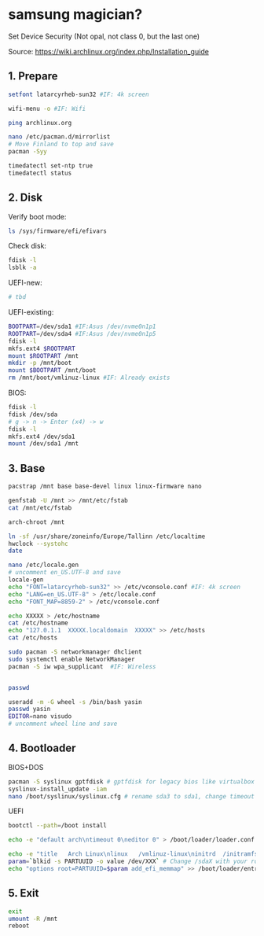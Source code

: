 # samsung magician?
Set Device Security (Not opal, not class 0, but the last one)



Source: <https://wiki.archlinux.org/index.php/Installation_guide>

## 1. Prepare

```sh
setfont latarcyrheb-sun32 #IF: 4k screen

wifi-menu -o #IF: Wifi

ping archlinux.org

nano /etc/pacman.d/mirrorlist
# Move Finland to top and save
pacman -Syy

timedatectl set-ntp true
timedatectl status
```

## 2. Disk

Verify boot mode:
```sh
ls /sys/firmware/efi/efivars
```

Check disk:
```sh
fdisk -l
lsblk -a
```

UEFI-new:
```sh
# tbd
```

UEFI-existing:
```sh
BOOTPART=/dev/sda1 #IF:Asus /dev/nvme0n1p1
ROOTPART=/dev/sda4 #IF:Asus /dev/nvme0n1p5
fdisk -l
mkfs.ext4 $ROOTPART
mount $ROOTPART /mnt
mkdir -p /mnt/boot
mount $BOOTPART /mnt/boot
rm /mnt/boot/vmlinuz-linux #IF: Already exists
```

BIOS:
```sh
fdisk -l
fdisk /dev/sda
# g -> n -> Enter (x4) -> w
fdisk -l
mkfs.ext4 /dev/sda1
mount /dev/sda1 /mnt
```

## 3. Base

```sh
pacstrap /mnt base base-devel linux linux-firmware nano 

genfstab -U /mnt >> /mnt/etc/fstab
cat /mnt/etc/fstab

arch-chroot /mnt

ln -sf /usr/share/zoneinfo/Europe/Tallinn /etc/localtime
hwclock --systohc
date

nano /etc/locale.gen
# uncomment en_US.UTF-8 and save
locale-gen
echo "FONT=latarcyrheb-sun32" >> /etc/vconsole.conf #IF: 4k screen
echo "LANG=en_US.UTF-8" > /etc/locale.conf
echo "FONT_MAP=8859-2" > /etc/vconsole.conf

echo XXXXX > /etc/hostname
cat /etc/hostname
echo "127.0.1.1  XXXXX.localdomain  XXXXX" >> /etc/hosts
cat /etc/hosts

sudo pacman -S networkmanager dhclient
sudo systemctl enable NetworkManager
pacman -S iw wpa_supplicant  #IF: Wireless


passwd

useradd -m -G wheel -s /bin/bash yasin
passwd yasin
EDITOR=nano visudo
# uncomment wheel line and save
```

## 4. Bootloader

BIOS+DOS

```sh
pacman -S syslinux gptfdisk # gptfdisk for legacy bios like virtualbox
syslinux-install_update -iam
nano /boot/syslinux/syslinux.cfg # rename sda3 to sda1, change timeout duration
```

UEFI

```sh
bootctl --path=/boot install

echo -e "default arch\ntimeout 0\neditor 0" > /boot/loader/loader.conf

echo -e "title   Arch Linux\nlinux   /vmlinuz-linux\ninitrd  /initramfs-linux.img" > /boot/loader/entries/arch.conf
param=`blkid -s PARTUUID -o value /dev/XXX` # Change /sdaX with your root part
echo "options root=PARTUUID=$param add_efi_memmap" >> /boot/loader/entries/arch.conf
```

## 5. Exit
```sh
exit
umount -R /mnt
reboot
```
